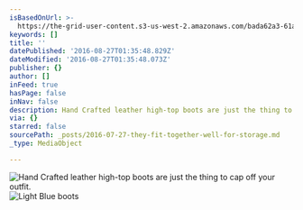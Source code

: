 ```yaml
---
isBasedOnUrl: >-
  https://the-grid-user-content.s3-us-west-2.amazonaws.com/bada62a3-61ad-4dc4-99ab-d8be300fa321.jpg
keywords: []
title: ''
datePublished: '2016-08-27T01:35:48.829Z'
dateModified: '2016-08-27T01:35:48.073Z'
publisher: {}
author: []
inFeed: true
hasPage: false
inNav: false
description: Hand Crafted leather high-top boots are just the thing to cap off your outfit.
via: {}
starred: false
sourcePath: _posts/2016-07-27-they-fit-together-well-for-storage.md
_type: MediaObject

---
```

![Hand Crafted leather high-top boots are just the thing to cap off your outfit.](https://the-grid-user-content.s3-us-west-2.amazonaws.com/bada62a3-61ad-4dc4-99ab-d8be300fa321.jpg)
![Light Blue boots](https://the-grid-user-content.s3-us-west-2.amazonaws.com/d1a11c6e-cc1b-4254-9df2-d7d22b08b5fe.jpg)